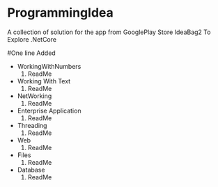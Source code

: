 # ProgrammingIdea
A collection of solution for the app from GooglePlay Store IdeaBag2 To Explore .NetCore

#One line Added


+ WorkingWithNumbers
  1. ReadMe
+ Working With Text
  1. ReadMe
+ NetWorking
  1. ReadMe
+ Enterprise Application
  1. ReadMe
+ Threading
  1. ReadMe
+ Web
  1. ReadMe
+ Files
  1. ReadMe
+ Database
  1. ReadMe

